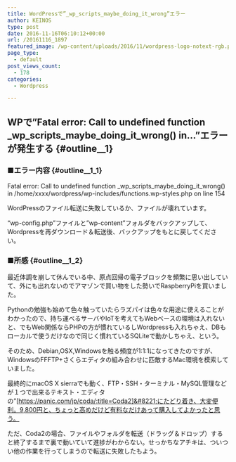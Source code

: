 ```yaml
---
title: WordPressで”_wp_scripts_maybe_doing_it_wrong”エラー
author: KEINOS
type: post
date: 2016-11-16T06:10:12+00:00
url: /20161116_1897
featured_image: /wp-content/uploads/2016/11/wordpress-logo-notext-rgb.png
page_type:
  - default
post_views_count:
  - 178
categories:
  - Wordpress

---
```

## WPで&#8221;Fatal error: Call to undefined function \_wp\_scripts\_maybe\_doing\_it\_wrong() in&#8230;&#8221;エラーが発生する {#outline__1}

### ■エラー内容 {#outline__1_1}

<div class="information">
  Fatal error: Call to undefined function _wp_scripts_maybe_doing_it_wrong() in /home/xxxx/wordpress/wp-includes/functions.wp-styles.php on line 154
</div>

WordPressのファイル転送に失敗しているか、ファイルが壊れています。

&#8220;wp-config.php&#8221;ファイルと&#8221;wp-content&#8221;フォルダをバックアップして、Wordpressを再ダウンロード＆転送後、バックアップをもとに戻してください。

### ■所感 {#outline__1_2}

最近体調を崩して休んでいる中、原点回帰の電子ブロックを頻繁に思い出していて、外にも出れないのでアマゾンで買い物をした勢いでRaspberryPiを買いました。

Pythonの勉強も始めて色々触っていたらラズパイは色々な用途に使えることがわかったので、持ち運べるサーバやIoTを考えてもWebベースの環境は入れないと、でもWeb関係ならPHPの方が慣れているしWordpressも入れちゃえ、DBもローカルで使うだけなので同じく慣れているSQLiteで動かしちゃえ、という。

そのため、Debian,OSX,Windowsを触る頻度が1:1:1になってきたのですが、WindowsのFFFTP+さくらエディタの組み合わせに匹敵するMac環境を模索していました。

最終的にmacOS X sierraでも動く、FTP・SSH・ターミナル・MySQL管理などが１つで出来るテキスト・エディタの&#8221;[https://panic.com/jp/coda/:title=Coda2]&#8221;にたどり着き、大変便利。9,800円と、ちょっと高めだけど有料なだけあって購入してよかったと思う。

ただ、Coda2の場合、ファイルやフォルダを転送（ドラッグ＆ドロップ）すると終了するまで裏で動いていて進捗がわからない。せっかちなアチキは、ついつい他の作業を行ってしまうので転送に失敗したもよう。